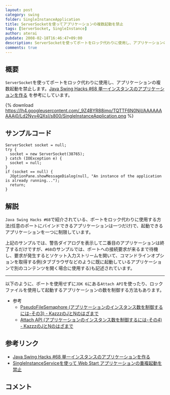 ```yaml
---
layout: post
category: swing
folder: SingleInstanceApplication
title: ServerSocketを使ってアプリケーションの複数起動を禁止
tags: [ServerSocket, SingleInstance]
author: aterai
pubdate: 2008-02-18T16:46:47+09:00
description: ServerSocketを使ってポートをロック代わりに使用し、アプリケーションの複数起動を禁止します。
comments: true
---
```

## 概要
`ServerSocket`を使ってポートをロック代わりに使用し、アプリケーションの複数起動を禁止します。[Java Swing Hacks #68 単一インスタンスのアプリケーションを作る](http://www.oreilly.co.jp/books/4873112788/toc.html) を参考にしています。

{% download https://lh4.googleusercontent.com/_9Z4BYR88imo/TQTTF6N0NjI/AAAAAAAAAj0/Ld2Nyv4QXsI/s800/SingleInstanceApplication.png %}

## サンプルコード
<pre class="prettyprint"><code>ServerSocket socket = null;
try {
  socket = new ServerSocket(38765);
} catch (IOException e) {
  socket = null;
}
if (socket == null) {
  JOptionPane.showMessageDialog(null, "An instance of the application is already running...");
  return;
}
</code></pre>

## 解説
`Java Swing Hacks #68`で紹介されている、ポートをロック代わりに使用する方法(任意のポートにバインドできるアプリケーションは一つだけ)で、起動できるアプリケーションを一つに制限しています。

上記のサンプルでは、警告ダイアログを表示して二番目のアプリケーションは終了するだけですが、`#68`のサンプルでは、ポートへの接続要求が来るまで待機し、要求が発生するとソケット入力ストリームを開いて、コマンドラインオプションを取得する例(タブブラウザなどのように既に起動しているアプリケーションで別のコンテンツを開く場合に使用する)も記述されています。

- - - -
以下のように、ポートを使用せずに`JDK 6`にある`Attach API`を使ったり、ロックファイルを使用して起動するアプリケーションの数を制御する方法もあります。

- 参考
    - [PseudoFileSemaphore (アプリケーションのインスタンス数を制御するには-その3) - KazzzのJとNのはざまで](http://d.hatena.ne.jp/Kazzz/20071218/p1)
    - [Attach API (アプリケーションのインスタンス数を制御するには-その4) - KazzzのJとNのはざまで](http://d.hatena.ne.jp/Kazzz/20071221/p1)

<!-- dummy comment line for breaking list -->

## 参考リンク
- [Java Swing Hacks #68 単一インスタンスのアプリケーションを作る](http://www.oreilly.co.jp/books/4873112788/toc.html)
- [SingleInstanceServiceを使って Web Start アプリケーションの重複起動を禁止](http://ateraimemo.com/Swing/SingleInstanceService.html)

<!-- dummy comment line for breaking list -->

## コメント
